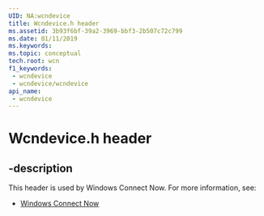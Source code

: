 ```yaml
---
UID: NA:wcndevice
title: Wcndevice.h header
ms.assetid: 3b93f6bf-39a2-3969-bbf3-2b507c72c799
ms.date: 01/11/2019
ms.keywords: 
ms.topic: conceptual
tech.root: wcn
f1_keywords:
 - wcndevice
 - wcndevice/wcndevice
api_name:
 - wcndevice
---
```


# Wcndevice.h header


## -description

This header is used by Windows Connect Now. For more information, see:

- [Windows Connect Now](../_wcn/index.md)


